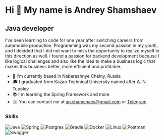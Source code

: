 # Hi 👋 My name is  Andrey Shamshaev

## Java developer

I’ve been learning to code for one year after switching careers from automobile production. Programming was my second passion in my youth, and I decided that I did not want to miss the opportunity to realize myself in this direction as well. I found a passion for backend development because I like logical challenges and also like the idea to make a business logic that makes this business better, more efficient and profitable.

- 📍	I'm currently based in Naberezhnye Chelny, Russia
- 🎓 I graduated from Kazan Technical University named after A. N. Tupolev
- 📚 I'm learning the Spring Framework and more
- ✉️ You can contact me at  [an.shamshaev@gmail.com](mailto:an.shamshaev@gmail.com) or [Telegram](https://t.me/andreyPBKDF2)

### Skills

![Java](https://img.shields.io/badge/java-%23ED8B00.svg?style=for-the-badge&logo=openjdk&logoColor=white) ![Spring](https://img.shields.io/badge/spring-%236DB33F.svg?style=for-the-badge&logo=spring&logoColor=white) ![Postgres](https://img.shields.io/badge/postgres-%23316192.svg?style=for-the-badge&logo=postgresql&logoColor=white) ![Gradle](https://img.shields.io/badge/Gradle-02303A.svg?style=for-the-badge&logo=Gradle&logoColor=white) ![Docker](https://img.shields.io/badge/docker-%230db7ed.svg?style=for-the-badge&logo=docker&logoColor=white) ![Linux](https://img.shields.io/badge/Linux-FCC624?style=for-the-badge&logo=linux&logoColor=black) ![Postman](https://img.shields.io/badge/Postman-FF6C37?style=for-the-badge&logo=postman&logoColor=white) ![Swagger](https://img.shields.io/badge/-Swagger-%23Clojure?style=for-the-badge&logo=swagger&logoColor=white)
